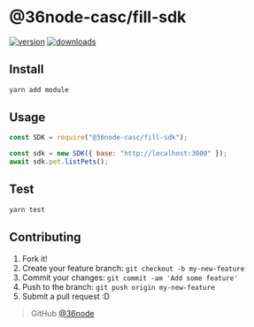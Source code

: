 # @36node-casc/fill-sdk

[![version][0]][1] [![downloads][2]][3]

## Install

```bash
yarn add module
```

## Usage

```js
const SDK = require("@36node-casc/fill-sdk");

const sdk = new SDK({ base: "http://localhost:3000" });
await sdk.pet.listPets();
```

## Test

```sh
yarn test
```

## Contributing

1. Fork it!
2. Create your feature branch: `git checkout -b my-new-feature`
3. Commit your changes: `git commit -am 'Add some feature'`
4. Push to the branch: `git push origin my-new-feature`
5. Submit a pull request :D


> GitHub [@36node](https://github.com/36node)

[0]: https://img.shields.io/npm/v/@36node-casc/fill-sdk.svg?style=flat
[1]: https://npmjs.com/package/@36node-casc/fill-sdk
[2]: https://img.shields.io/npm/dm/@36node-casc/fill-sdk.svg?style=flat
[3]: https://npmjs.com/package/@36node-casc/fill-sdk
